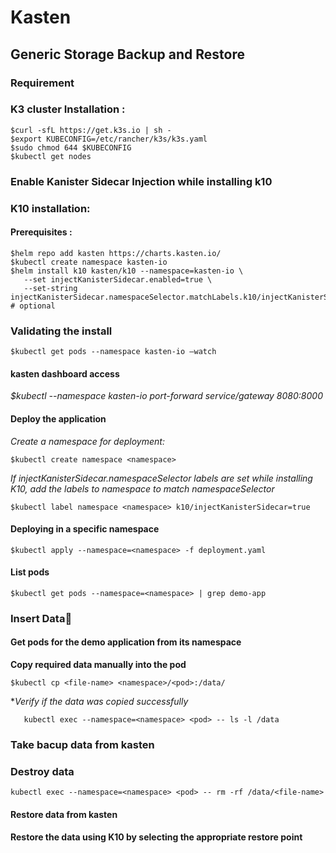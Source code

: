 # Kasten
## Generic Storage Backup and Restore
### Requirement
### K3 cluster Installation :
```
$curl -sfL https://get.k3s.io | sh -
$export KUBECONFIG=/etc/rancher/k3s/k3s.yaml
$sudo chmod 644 $KUBECONFIG 
$kubectl get nodes
```
### Enable Kanister Sidecar Injection while installing k10
### K10 installation:
#### Prerequisites :
```
$helm repo add kasten https://charts.kasten.io/
$kubectl create namespace kasten-io 
$helm install k10 kasten/k10 --namespace=kasten-io \
   --set injectKanisterSidecar.enabled=true \
   --set-string injectKanisterSidecar.namespaceSelector.matchLabels.k10/injectKanisterSidecar=true # optional
```   
 ### Validating the install
 ```
$kubectl get pods --namespace kasten-io –watch
```
#### kasten dashboard access
*$kubectl --namespace kasten-io port-forward service/gateway 8080:8000* 
#### Deploy the application
*Create a namespace for deployment:*
```
$kubectl create namespace <namespace>
```
*If injectKanisterSidecar.namespaceSelector labels are set while installing K10, add the labels to namespace to match namespaceSelector*
```
$kubectl label namespace <namespace> k10/injectKanisterSidecar=true
```
#### Deploying in a specific namespace
``` 
$kubectl apply --namespace=<namespace> -f deployment.yaml
```
#### List pods
```
$kubectl get pods --namespace=<namespace> | grep demo-app
```
### Insert Data
#### Get pods for the demo application from its namespace
**Copy required data manually into the pod**
```   
$kubectl cp <file-name> <namespace>/<pod>:/data/
   ```
**Verify if the data was copied successfully*
```
   kubectl exec --namespace=<namespace> <pod> -- ls -l /data
   ```
 ### Take bacup data from kasten
 ### Destroy data
 ```
 kubectl exec --namespace=<namespace> <pod> -- rm -rf /data/<file-name>
 ```
#### Restore data from kasten
**Restore the data using K10 by selecting the appropriate restore point**
   

